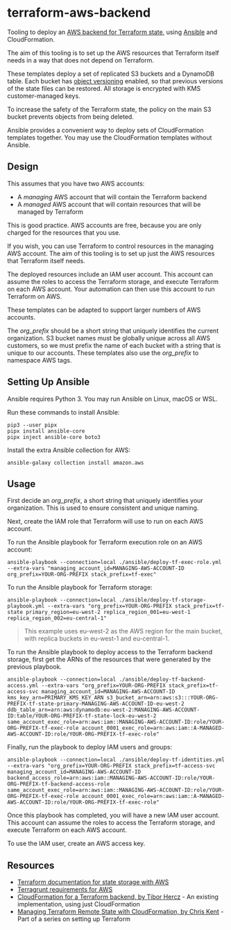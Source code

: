 # terraform-aws-backend

Tooling to deploy an [AWS backend for Terraform state](https://www.terraform.io/language/settings/backends/s3), using [Ansible](https://www.ansible.com/) and CloudFormation.

The aim of this tooling is to set up the AWS resources that Terraform itself needs in a way that does not depend on Terraform.

These templates deploy a set of replicated S3 buckets and a DynamoDB table. Each bucket has [object versioning](https://docs.aws.amazon.com/AmazonS3/latest/userguide/Versioning.html) enabled, so that previous versions of the state files can be restored. All storage is encrypted with KMS customer-managed keys.

To increase the safety of the Terraform state, the policy on the main S3 bucket prevents objects from being deleted.

Ansible provides a convenient way to deploy sets of CloudFormation templates together. You may use the CloudFormation templates without Ansible.

## Design

This assumes that you have two AWS accounts:

- A *managing* AWS account that will contain the Terraform backend
- A *managed* AWS account that will contain resources that will be managed by Terraform

This is good practice. AWS accounts are free, because you are only charged for the resources that you use.

If you wish, you can use Terraform to control resources in the managing AWS account. The aim of this tooling is to set up just the AWS resources that Terraform itself needs.

The deployed resources include an IAM user account. This account can assume the roles to access the Terraform storage, and execute Terraform on each AWS account. Your automation can then use this account to run Terraform on AWS.

These templates can be adapted to support larger numbers of AWS accounts.

The *org_prefix* should be a short string that uniquely identifies the current organization. S3 bucket names must be globally unique across all AWS customers, so we must prefix the name of each bucket with a string that is unique to our accounts. These templates also use the *org_prefix* to namespace AWS tags.

## Setting Up Ansible

Ansible requires Python 3. You may run Ansible on Linux, macOS or WSL.

Run these commands to install Ansible:

    pip3 --user pipx
    pipx install ansible-core
    pipx inject ansible-core boto3

Install the extra Ansible collection for AWS:

    ansible-galaxy collection install amazon.aws

## Usage

First decide an *org_prefix*, a short string that uniquely identifies your organization. This is used to ensure consistent and unique naming.

Next, create the IAM role that Terraform will use to run on each AWS account.

To run the Ansible playbook for Terraform execution role on an AWS account:

    ansible-playbook --connection=local ./ansible/deploy-tf-exec-role.yml --extra-vars "managing_account_id=MANAGING-AWS-ACCOUNT-ID org_prefix=YOUR-ORG-PREFIX stack_prefix=tf-exec"

To run the Ansible playbook for Terraform storage:

    ansible-playbook --connection=local ./ansible/deploy-tf-storage-playbook.yml --extra-vars "org_prefix=YOUR-ORG-PREFIX stack_prefix=tf-state primary_region=eu-west-2 replica_region_001=eu-west-1 replica_region_002=eu-central-1"

> This example uses eu-west-2 as the AWS region for the main bucket, with replica buckets in eu-west-1 and eu-central-1.

To run the Ansible playbook to deploy access to the Terraform backend storage, first get the ARNs of the resources that were generated by the previous playbook.

    ansible-playbook --connection=local ./ansible/deploy-tf-backend-access.yml --extra-vars "org_prefix=YOUR-ORG-PREFIX stack_prefix=tf-access-svc managing_account_id=MANAGING-AWS-ACCOUNT-ID kms_key_arn=PRIMARY_KMS_KEY_ARN s3_bucket_arn=arn:aws:s3:::YOUR-ORG-PREFIX-tf-state-primary-MANAGING-AWS-ACCOUNT-ID-eu-west-2 ddb_table_arn=arn:aws:dynamodb:eu-west-2:MANAGING-AWS-ACCOUNT-ID:table/YOUR-ORG-PREFIX-tf-state-lock-eu-west-2 same_account_exec_role=arn:aws:iam::MANAGING-AWS-ACCOUNT-ID:role/YOUR-ORG-PREFIX-tf-exec-role account_0001_exec_role=arn:aws:iam::A-MANAGED-AWS-ACCOUNT-ID:role/YOUR-ORG-PREFIX-tf-exec-role"

Finally, run the playbook to deploy IAM users and groups:

    ansible-playbook --connection=local ./ansible/deploy-tf-identities.yml --extra-vars "org_prefix=YOUR-ORG-PREFIX stack_prefix=tf-access-svc managing_account_id=MANAGING-AWS-ACCOUNT-ID backend_access_role=arn:aws:iam::MANAGING-AWS-ACCOUNT-ID:role/YOUR-ORG-PREFIX-tf-backend-access-role
    same_account_exec_role=arn:aws:iam::MANAGING-AWS-ACCOUNT-ID:role/YOUR-ORG-PREFIX-tf-exec-role account_0001_exec_role=arn:aws:iam::A-MANAGED-AWS-ACCOUNT-ID:role/YOUR-ORG-PREFIX-tf-exec-role"

Once this playbook has completed, you will have a new IAM user account. This account can assume the roles to access the Terraform storage, and execute Terraform on each AWS account.

To use the IAM user, create an AWS access key.

## Resources

- [Terraform documentation for state storage with AWS](https://www.terraform.io/language/settings/backends/s3)
- [Terragrunt requirements for AWS](https://terragrunt.gruntwork.io/docs/features/aws-auth/)
- [CloudFormation for a Terraform backend, by Tibor Hercz](https://github.com/tiborhercz/tf-state-backend-s3-cloudformation) - An existing implementation, using just CloudFormation
- [Managing Terraform Remote State with CloudFormation, by Chris Kent](https://thirstydeveloper.io/tf-skeleton/2021/02/25/part-6-protecting-state.html) - Part of a series on setting up Terraform
